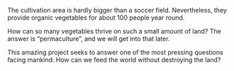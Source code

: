 The cultivation area is hardly bigger than a soccer field. Nevertheless, they provide organic vegetables for about 100 people year round. 

How can so many vegetables thrive on such a small amount of land? The answer is “permaculture”, and we will get into that later.

This amazing project seeks to answer one of the most pressing questions facing mankind: How can we feed the world without destroying the land?
